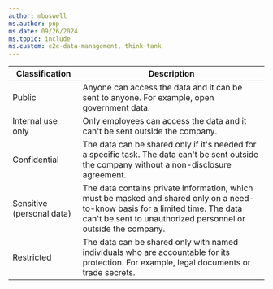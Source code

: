 ```yaml
---
author: mboswell
ms.author: pnp
ms.date: 09/26/2024
ms.topic: include
ms.custom: e2e-data-management, think-tank
---
```


| Classification | Description |
|---|---|
| Public | Anyone can access the data and it can be sent to anyone. For example, open government data. |
| Internal use only | Only employees can access the data and it can't be sent outside the company. |
| Confidential | The data can be shared only if it's needed for a specific task. The data can't be sent outside the company without a non-disclosure agreement. |
| Sensitive (personal data) | The data contains private information, which must be masked and shared only on a need-to-know basis for a limited time. The data can't be sent to unauthorized personnel or outside the company. |
| Restricted | The data can be shared only with named individuals who are accountable for its protection. For example, legal documents or trade secrets. |
